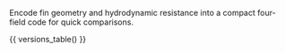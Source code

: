 Encode fin geometry and hydrodynamic resistance into a compact four-field code for quick comparisons.

{{ versions_table() }}
